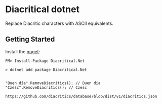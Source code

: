 ﻿# Diacritical dotnet

Replace Diacritic characters with ASCII equivalents.

## Getting Started

Install the [nuget](https://www.nuget.org/packages/Diacritical.Net/):

    PM> Install-Package Diacritical.Net

	> dotnet add package Diacritical.Net


	"Buen día".RemoveDiacritics(); // Buen dia
    "Cześć".RemoveDiacritics(); // Czesc

	https://github.com/diacritics/database/blob/dist/v1/diacritics.json